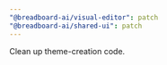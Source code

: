 ```yaml
---
"@breadboard-ai/visual-editor": patch
"@breadboard-ai/shared-ui": patch
---
```


Clean up theme-creation code.
